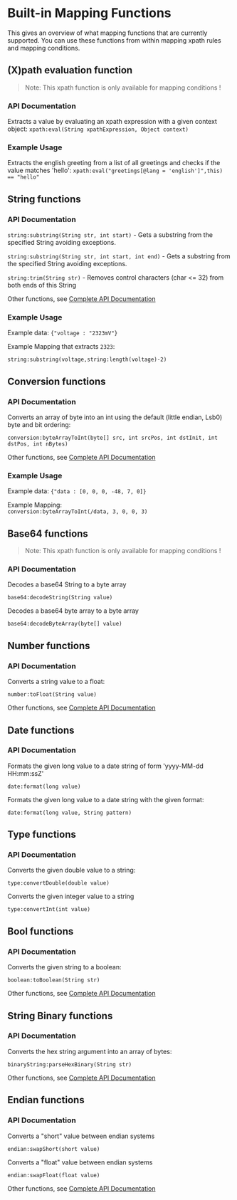# Built-in Mapping Functions

This gives an overview of what mapping functions that are currently supported. You can use these functions from within mapping xpath rules and mapping conditions. 

## (X)path evaluation function

> Note: This xpath function is only available for mapping conditions !

### API Documentation

Extracts a value by evaluating an xpath expression with a given context object:
```xpath:eval(String xpathExpression, Object context)```

### Example Usage

Extracts the english greeting from a list of all greetings and checks if the value matches 'hello':
```xpath:eval("greetings[@lang = 'english']",this) == "hello"```

## String functions

### API Documentation

```string:substring(String str, int start)``` - Gets a substring from the specified String avoiding exceptions.

```string:substring(String str, int start, int end)``` - Gets a substring from the specified String avoiding exceptions.

```string:trim(String str)``` - Removes control characters (char <= 32) from both ends of this String

Other functions, see [Complete API Documentation](https://commons.apache.org/proper/commons-lang/javadocs/api-3.6/org/apache/commons/lang3/StringUtils.html)

### Example Usage

Example data: ```{"voltage : "2323mV"}```

Example Mapping that extracts ```2323```:

```string:substring(voltage,string:length(voltage)-2)```

## Conversion functions

### API Documentation

Converts an array of byte into an int using the default (little endian, Lsb0) byte and bit ordering:

```conversion:byteArrayToInt(byte[] src, int srcPos, int dstInit, int dstPos, int nBytes)```

Other functions, see [Complete API Documentation](https://commons.apache.org/proper/commons-lang/javadocs/api-3.6/org/apache/commons/lang3/Conversion.html)

### Example Usage

Example data: ```{"data : [0, 0, 0, -48, 7, 0]}```

Example Mapping:	
```conversion:byteArrayToInt(/data, 3, 0, 0, 3)```


## Base64 functions

> Note: This xpath function is only available for mapping conditions !

### API Documentation

Decodes a base64 String to a byte array

```base64:decodeString(String value)```

Decodes a base64 byte array to a byte array

```base64:decodeByteArray(byte[] value)```

## Number functions

### API Documentation

Converts a string value to a float:

```number:toFloat(String value)```

Other functions, see [Complete API Documentation](https://commons.apache.org/proper/commons-lang/javadocs/api-3.6/org/apache/commons/lang3/math/NumberUtils.html)

## Date functions

### API Documentation

Formats the given long value to a date string of form 'yyyy-MM-dd HH:mm:ssZ'

```date:format(long value)```

Formats the given long value to a date string with the given format:

```date:format(long value, String pattern)```


## Type functions

### API Documentation

Converts the given double value to a string:

```type:convertDouble(double value)```

Converts the given integer value to a string

```type:convertInt(int value)```

## Bool functions

### API Documentation

Converts the given string to a boolean:

```boolean:toBoolean(String str)```

Other functions, see [Complete API Documentation](https://commons.apache.org/proper/commons-lang/javadocs/api-3.6/org/apache/commons/lang3/BooleanUtils.html)

## String Binary functions

### API Documentation

Converts the hex string argument into an array of bytes:

```binaryString:parseHexBinary(String str)```

Other functions, see [Complete API Documentation](https://docs.oracle.com/javase/8/docs/api/javax/xml/bind/DatatypeConverter.html)

## Endian functions

### API Documentation

Converts a "short" value between endian systems

```endian:swapShort(short value)```

Converts a "float" value between endian systems

```endian:swapFloat(float value)```

Other functions, see [Complete API Documentation](https://commons.apache.org/proper/commons-io/javadocs/api-2.4/org/apache/commons/io/EndianUtils.html)
